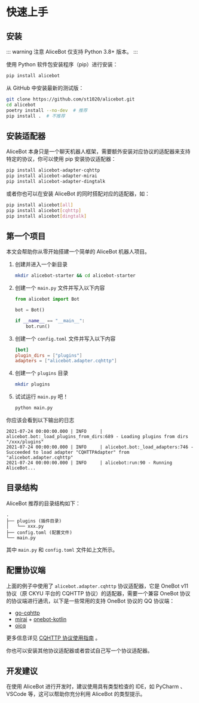 # 快速上手

## 安装

::: warning 注意
AliceBot 仅支持 Python 3.8+ 版本。
:::

使用 Python 软件包安装程序（pip）进行安装：

```sh
pip install alicebot
```

从 GitHub 中安装最新的测试版：

```sh
git clone https://github.com/st1020/alicebot.git
cd alicebot
poetry install --no-dev  # 推荐
pip install .  # 不推荐
```

## 安装适配器

AliceBot 本身只是一个聊天机器人框架，需要额外安装对应协议的适配器来支持特定的协议，你可以使用 pip 安装协议适配器：

```sh
pip install alicebot-adapter-cqhttp
pip install alicebot-adapter-mirai
pip install alicebot-adapter-dingtalk
```

或者你也可以在安装 AliceBot 的同时搭配对应的适配器，如：

```sh
pip install alicebot[all]
pip install alicebot[cqhttp]
pip install alicebot[dingtalk]
```

## 第一个项目

本文会帮助你从零开始搭建一个简单的 AliceBot 机器人项目。

1. 创建并进入一个新目录

   ```sh
   mkdir alicebot-starter && cd alicebot-starter
   ```

2. 创建一个 `main.py` 文件并写入以下内容

   ```python
   from alicebot import Bot
   
   bot = Bot()
   
   if __name__ == "__main__":
       bot.run()
   
   ```

3. 创建一个 `config.toml` 文件并写入以下内容

   ```toml
   [bot]
   plugin_dirs = ["plugins"]
   adapters = ["alicebot.adapter.cqhttp"]
   ```
   
4. 创建一个 `plugins` 目录

   ```sh
   mkdir plugins
   ```

5. 试试运行 `main.py` 吧！

   ```sh
   python main.py
   ```

你应该会看到以下输出的日志

```text
2021-07-24 00:00:00.000 | INFO     | alicebot.bot:_load_plugins_from_dirs:689 - Loading plugins from dirs "/xxx/plugins"
2021-07-24 00:00:00.000 | INFO     | alicebot.bot:_load_adapters:746 - Succeeded to load adapter "CQHTTPAdapter" from "alicebot.adapter.cqhttp"
2021-07-24 00:00:00.000 | INFO     | alicebot:run:90 - Running AliceBot...
```

## 目录结构

AliceBot 推荐的目录结构如下：

```text
.
├── plugins (插件目录)
│   └── xxx.py
├── config.toml (配置文件)
└── main.py
```

其中 `main.py` 和 `config.toml` 文件如上文所示。

## 配置协议端

上面的例子中使用了 `alicebot.adapter.cqhttp` 协议适配器，它是 OneBot v11 协议（原 CKYU 平台的 CQHTTP 协议）的适配器，需要一个兼容 OneBot 协议的协议端进行通讯，以下是一些常用的支持 OneBot 协议的 QQ 协议端：

- [go-cqhttp](https://github.com/Mrs4s/go-cqhttp)
- [mirai](https://github.com/mamoe/mirai) + [onebot-kotlin](https://github.com/yyuueexxiinngg/onebot-kotlin)
- [oicq](https://github.com/takayama-lily/oicq)

更多信息详见 [CQHTTP 协议使用指南](./cqhttp-adapter.md) 。

你也可以安装其他协议适配器或者尝试自己写一个协议适配器。

## 开发建议

在使用 AliceBot 进行开发时，建议使用具有类型检查的 IDE，如 PyCharm 、 VSCode 等，这可以帮助你充分利用 AliceBot 的类型提示。
